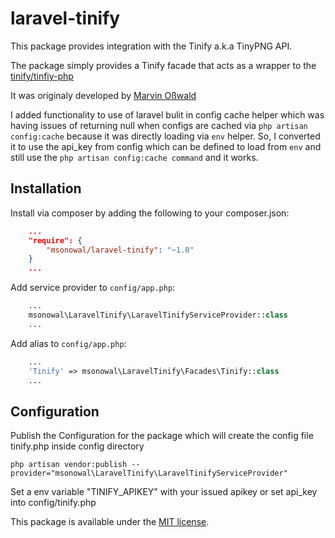 # laravel-tinify

This package provides integration with the Tinify a.k.a TinyPNG API.

The package simply provides a Tinify facade that acts as a wrapper to the [tinify/tinfiy-php](https://github.com/tinify/tinify-php)

It was originaly developed by [Marvin Oßwald](https://github.com/marvinosswald/laravel-tinify)

I added functionality to use of laravel bulit in config cache helper which was having issues of returning null when configs are cached via `php artisan config:cache` because it was directly loading via `env` helper.
So, I converted it to use the api_key from config which can be defined to load from `env` and still use the 
`php artisan config:cache command` and it works.

## Installation

Install via composer by adding the following to your composer.json:

```json
    ...
    "require": {
        "msonowal/laravel-tinify": "~1.0"
    }
    ...
```

Add service provider to ```config/app.php```:

```php
    ...
    msonowal\LaravelTinify\LaravelTinifyServiceProvider::class
    ...
```

Add alias to ```config/app.php```:

```php
    ...
    'Tinify' => msonowal\LaravelTinify\Facades\Tinify::class
    ...
```

## Configuration
Publish the Configuration for the package which will create the config file tinify.php inside config directory

`php artisan vendor:publish --provider="msonowal\LaravelTinify\LaravelTinifyServiceProvider"`

Set a env variable "TINIFY_APIKEY" with your issued apikey or set api_key into config/tinify.php 

This package is available under the [MIT license](http://opensource.org/licenses/MIT).